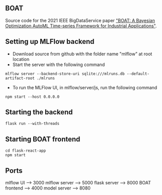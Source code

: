 ## BOAT

Source code for the 2021 IEEE BigDataService paper ["BOAT: A Bayesian Optimization AutoML Time-series Framework for Industrial Applications"](https://doi.org/10.1109/BigDataService52369.2021.00008).

## Setting up MLFlow backend

- Download source from github with the folder name "mlflow" at root location
- Start the server with the following command
```
mlflow server --backend-store-uri sqlite:///mlruns.db --default-artifact-root ./mlruns
```
- To run the MLFlow UI, in mlflow/server/js, run the following command
```
npm start --host 0.0.0.0
```

## Starting the backend
```
flask run --with-threads
```

## Starting BOAT frontend
```
cd flask-react-app
npm start  
```

## Ports
mlflow UI --> 3000
mlflow server --> 5000
flask server --> 8000
BOAT frontend --> 4000
model server --> 8080
